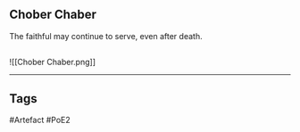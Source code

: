 ## Chober Chaber
The faithful may continue to serve, even after death.
##
![[Chober Chaber.png]]

---
## Tags
#Artefact
#PoE2